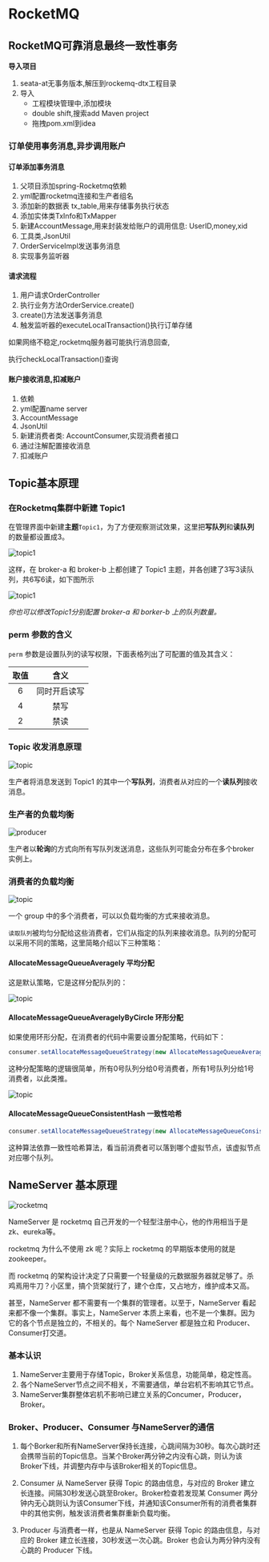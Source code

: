 # RocketMQ

## RocketMQ可靠消息最终一致性事务

**导入项目**

1. seata-at无事务版本,解压到rockemq-dtx工程目录
2. 导入
   - 工程模块管理中,添加模块
   - double shift,搜索add Maven project
   - 拖拽pom.xml到idea

### **订单使用事务消息,异步调用账户**

#### **订单添加事务消息**

1. 父项目添加spring-Rocketmq依赖
2. yml配置rocketmq连接和生产者组名
3. 添加新的数据表 tx_table,用来存储事务执行状态
4. 添加实体类TxInfo和TxMapper
5. 新建AccountMessage,用来封装发给账户的调用信息: UserID,money,xid
6. 工具类,JsonUtil
7. OrderServiceImpl发送事务消息
8. 实现事务监听器

#### **请求流程**

1. 用户请求OrderController
2. 执行业务方法OrderService.create()
3. create()方法发送事务消息
4. 触发监听器的executeLocalTransaction()执行订单存储

如果网络不稳定,rocketmq服务器可能执行消息回查,

执行checkLocalTransaction()查询

#### **账户接收消息,扣减账户**

1. 依赖
2. yml配置name server
3. AccountMessage
4. JsonUtil
5. 新建消费者类: AccountConsumer,实现消费者接口
6. 通过注解配置接收消息
7. 扣减账户

## Topic基本原理

### 在Rocketmq集群中新建 Topic1

在管理界面中新建**主题**`Topic1`，为了方便观察测试效果，这里把**写队列**和**读队列**的数量都设置成3。

![topic1](https://img-blog.csdnimg.cn/20200711002829639.png?x-oss-process=image/watermark,type_ZmFuZ3poZW5naGVpdGk,shadow_10,text_aHR0cHM6Ly9ibG9nLmNzZG4ubmV0L3dlaXhpbl8zODMwNTQ0MA==,size_16,color_FFFFFF,t_70#pic_center)

这样，在 broker-a 和 broker-b 上都创建了 Topic1 主题，并各创建了3写3读队列，共6写6读，如下图所示

![topic1](https://img-blog.csdnimg.cn/20200711002512809.png?x-oss-process=image/watermark,type_ZmFuZ3poZW5naGVpdGk,shadow_10,text_aHR0cHM6Ly9ibG9nLmNzZG4ubmV0L3dlaXhpbl8zODMwNTQ0MA==,size_16,color_FFFFFF,t_70#pic_center)

*你也可以修改Topic1分别配置 broker-a 和 borker-b 上的队列数量。*

### perm 参数的含义

`perm` 参数是设置队列的读写权限，下面表格列出了可配置的值及其含义：

| 取值 |     含义     |
| :--: | :----------: |
|  6   | 同时开启读写 |
|  4   |     禁写     |
|  2   |     禁读     |

### Topic 收发消息原理

![topic](https://img-blog.csdnimg.cn/20200711143824268.png?x-oss-process=image/watermark,type_ZmFuZ3poZW5naGVpdGk,shadow_10,text_aHR0cHM6Ly9ibG9nLmNzZG4ubmV0L3dlaXhpbl8zODMwNTQ0MA==,size_16,color_FFFFFF,t_70#pic_center)

生产者将消息发送到 Topic1 的其中一个**写队列**，消费者从对应的一个**读队列**接收消息。

### 生产者的负载均衡

![producer](https://img-blog.csdnimg.cn/20200711153533541.png?x-oss-process=image/watermark,type_ZmFuZ3poZW5naGVpdGk,shadow_10,text_aHR0cHM6Ly9ibG9nLmNzZG4ubmV0L3dlaXhpbl8zODMwNTQ0MA==,size_16,color_FFFFFF,t_70#pic_center)

生产者以**轮询**的方式向所有写队列发送消息，这些队列可能会分布在多个broker实例上。

### 消费者的负载均衡

![topic](https://img-blog.csdnimg.cn/20200713225310740.png?x-oss-process=image/watermark,type_ZmFuZ3poZW5naGVpdGk,shadow_10,text_aHR0cHM6Ly9ibG9nLmNzZG4ubmV0L3dlaXhpbl8zODMwNTQ0MA==,size_16,color_FFFFFF,t_70#pic_center)

一个 group 中的多个消费者，可以以负载均衡的方式来接收消息。

`读取队列`被均匀分配给这些消费者，它们从指定的队列来接收消息。队列的分配可以采用不同的策略，这里简略介绍以下三种策略：

#### AllocateMessageQueueAveragely 平均分配

这是默认策略，它是这样分配队列的：

![topic](https://img-blog.csdnimg.cn/20200713225310740.png?x-oss-process=image/watermark,type_ZmFuZ3poZW5naGVpdGk,shadow_10,text_aHR0cHM6Ly9ibG9nLmNzZG4ubmV0L3dlaXhpbl8zODMwNTQ0MA==,size_16,color_FFFFFF,t_70#pic_center)

#### AllocateMessageQueueAveragelyByCircle 环形分配

如果使用环形分配，在消费者的代码中需要设置分配策略，代码如下：

```java
consumer.setAllocateMessageQueueStrategy(new AllocateMessageQueueAveragelyByCircle());
```

这种分配策略的逻辑很简单，所有0号队列分给0号消费者，所有1号队列分给1号消费者，以此类推。

![topic](https://img-blog.csdnimg.cn/20200713225823999.png?x-oss-process=image/watermark,type_ZmFuZ3poZW5naGVpdGk,shadow_10,text_aHR0cHM6Ly9ibG9nLmNzZG4ubmV0L3dlaXhpbl8zODMwNTQ0MA==,size_16,color_FFFFFF,t_70#pic_center)

#### AllocateMessageQueueConsistentHash 一致性哈希

```java
consumer.setAllocateMessageQueueStrategy(new AllocateMessageQueueConsistentHash());
```

这种算法依靠一致性哈希算法，看当前消费者可以落到哪个虚拟节点，该虚拟节点对应哪个队列。

## NameServer 基本原理

![rocketmq](https://img-blog.csdnimg.cn/20200713233623258.png#pic_center)

NameServer 是 rocketmq 自己开发的一个轻型注册中心，他的作用相当于是 zk、eureka等。

rocketmq 为什么不使用 zk 呢？实际上 rocketmq 的早期版本使用的就是 zookeeper。

而 rocketmq 的架构设计决定了只需要一个轻量级的元数据服务器就足够了。杀鸡焉用牛刀？小区里，搞个货架就行了，建个仓库，又占地方，维护成本又高。

甚至，NameServer 都不需要有一个集群的管理者。以至于，NameServer 看起来都不像一个集群。事实上，NameServer 本质上来看，也不是一个集群。因为它的各个节点是独立的，不相关的。每个 NameServer 都是独立和 Producer、Consumer打交道。

### 基本认识

1. NameServer主要用于存储Topic，Broker关系信息，功能简单，稳定性高。
2. 各个NameServer节点之间不相关，不需要通信，单台宕机不影响其它节点。
3. NameServer集群整体宕机不影响已建立关系的Concumer，Producer，Broker。

### Broker、Producer、Consumer 与NameServer的通信

1. 每个Borker和所有NameServer保持长连接，心跳间隔为30秒。每次心跳时还会携带当前的Topic信息。当某个Broker两分钟之内没有心跳，则认为该Broker下线，并调整内存中与该Broker相关的Topic信息。

2. Consumer 从 NameServer 获得 Topic 的路由信息，与对应的 Broker 建立长连接。间隔30秒发送心跳至Broker。Broker检查若发现某 Consumer 两分钟内无心跳则认为该Consumer下线，并通知该Consumer所有的消费者集群中的其他实例，触发该消费者集群重新负载均衡。

3. Producer 与消费者一样，也是从 NameServer 获得 Topic 的路由信息，与对应的 Broker 建立长连接，30秒发送一次心跳。Broker 也会认为两分钟内没有心跳的 Producer 下线。
   

